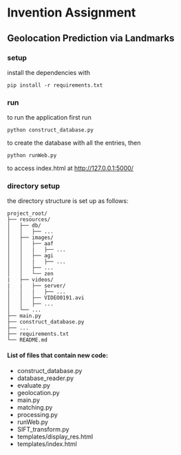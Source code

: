 # Invention Assignment 
## Geolocation Prediction via Landmarks

### setup
install the dependencies with
```
pip install -r requirements.txt
```

### run
to run the application first run
```
python construct_database.py
```
to create the database with all the entries, then
```
python runWeb.py
```
to access index.html at http://127.0.0.1:5000/

### directory setup
the directory structure is set up as follows:
```
project_root/
├── resources/
│   ├── db/
│   │   ├── ...
│   ├── images/
│   │   ├── aaf
│   │   |   ├── ...
│   │   ├── agi
│   │   |   ├── ...
│   │   ├── ...
│   │   └── zen
|   ├── videos/
|   |   ├── server/
│   │   |   ├── ...
│   │   ├── VIDEO0191.avi
│   │   ├── ...
│   └── ...
├── main.py
├── construct_database.py
├── ...
├── requirements.txt
└── README.md
```

#### List of files that contain new code:
- construct_database.py
- database_reader.py
- evaluate.py
- geolocation.py
- main.py
- matching.py
- processing.py
- runWeb.py
- SIFT_transform.py
- templates/display_res.html
- templates/index.html
